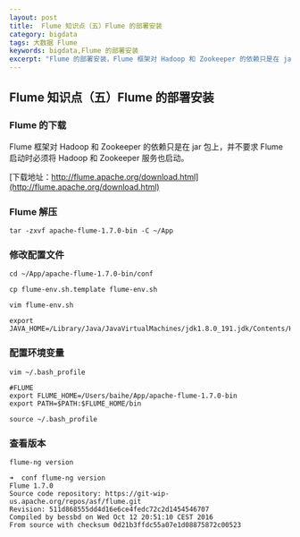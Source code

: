 ```yaml
---
layout: post
title:  Flume 知识点（五）Flume 的部署安装
category: bigdata 
tags: 大数据 Flume 
keywords: bigdata,Flume 的部署安装
excerpt: "Flume 的部署安装，Flume 框架对 Hadoop 和 Zookeeper 的依赖只是在 jar 包上，并不要求 Flume 启动时必须将 Hadoop 和 Zookeeper 服务也启动。"
---
```


## Flume 知识点（五）Flume 的部署安装

### Flume 的下载

Flume 框架对 Hadoop 和 Zookeeper 的依赖只是在 jar 包上，并不要求 Flume 启动时必须将 Hadoop 和 Zookeeper 服务也启动。

[下载地址：http://flume.apache.org/download.html](http://flume.apache.org/download.html)

### Flume 解压

```
tar -zxvf apache-flume-1.7.0-bin -C ~/App
```

### 修改配置文件

```
cd ~/App/apache-flume-1.7.0-bin/conf

cp flume-env.sh.template flume-env.sh

vim flume-env.sh

export JAVA_HOME=/Library/Java/JavaVirtualMachines/jdk1.8.0_191.jdk/Contents/Home
```

### 配置环境变量

```
vim ~/.bash_profile

#FLUME
export FLUME_HOME=/Users/baihe/App/apache-flume-1.7.0-bin
export PATH=$PATH:$FLUME_HOME/bin

source ~/.bash_profile
```
### 查看版本

```
flume-ng version

➜  conf flume-ng version
Flume 1.7.0
Source code repository: https://git-wip-us.apache.org/repos/asf/flume.git
Revision: 511d868555dd4d16e6ce4fedc72c2d1454546707
Compiled by bessbd on Wed Oct 12 20:51:10 CEST 2016
From source with checksum 0d21b3ffdc55a07e1d08875872c00523
```